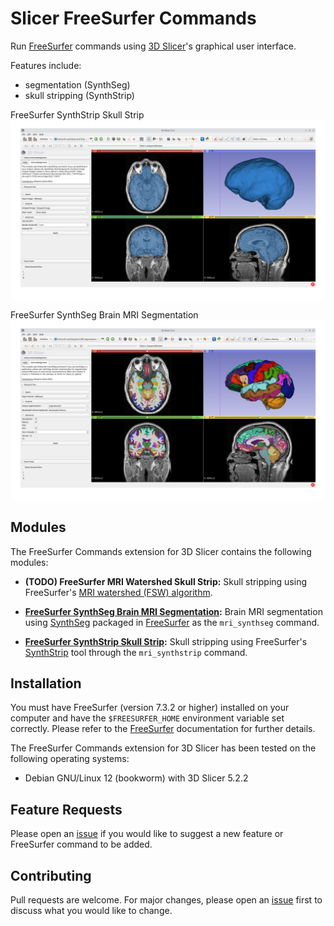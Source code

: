 # Slicer FreeSurfer Commands

Run [FreeSurfer](https://freesurfer.net) commands using [3D Slicer](https://www.slicer.org)'s graphical user interface.

Features include:
- segmentation (SynthSeg)
- skull stripping (SynthStrip)

FreeSurfer SynthStrip Skull Strip
![FreeSurfer SynthStrip Skull Strip](Screenshot01.png)

FreeSurfer SynthSeg Brain MRI Segmentation
![FreeSurfer SynthSeg Brain MRI Segmentation](Screenshot02.png)

## Modules

The FreeSurfer Commands extension for 3D Slicer contains the following modules:

- **(TODO) FreeSurfer MRI Watershed Skull Strip:** Skull stripping using FreeSurfer's [MRI watershed (FSW) algorithm](https://surfer.nmr.mgh.harvard.edu/fswiki/mri_watershed).

- **[FreeSurfer SynthSeg Brain MRI Segmentation](FreeSurferSynthSeg):** Brain MRI segmentation using [SynthSeg](https://github.com/BBillot/SynthSeg) packaged in [FreeSurfer](https://surfer.nmr.mgh.harvard.edu/fswiki/SynthSeg) as the `mri_synthseg` command.

<!-- - ~~**[FreeSurfer SynthStrip Skull Strip (CLI) (deprecated)](FreeSurferSynthStripSkullStripCLI):** Skull stripping using FreeSurfer's [SynthStrip](https://surfer.nmr.mgh.harvard.edu/docs/synthstrip) tool implemented as a Python CLI module. This module is no longer being actively developed; please use the equivalent scripted module instead.~~ -->

- **[FreeSurfer SynthStrip Skull Strip](FreeSurferSynthStripSkullStripScripted):** Skull stripping using FreeSurfer's [SynthStrip](https://surfer.nmr.mgh.harvard.edu/docs/synthstrip) tool through the `mri_synthstrip` command.

## Installation

You must have FreeSurfer (version 7.3.2 or higher) installed on your computer
and have the `$FREESURFER_HOME` environment variable set correctly.
Please refer to the [FreeSurfer](https://freesurfer.net) documentation for further details.

The FreeSurfer Commands extension for 3D Slicer has been tested on the following operating systems:
- Debian GNU/Linux 12 (bookworm) with 3D Slicer 5.2.2

## Feature Requests

Please open an [issue](https://github.com/SlicerCBM/SlicerFreeSurferCommands/issues) if you would like to suggest a new feature or FreeSurfer command to be added.

## Contributing

Pull requests are welcome.
For major changes, please open an [issue](https://github.com/SlicerCBM/SlicerFreeSurferCommands/issues) first to discuss what you would like to change.
